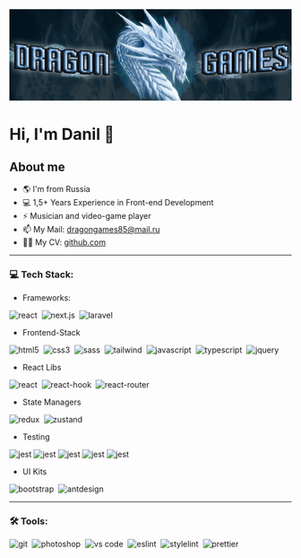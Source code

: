 
<img src="https://github.com/DragonGames85/DragonGames85/blob/main/assets/channels4_banner.jpg">

Hi, I'm Danil 👋
==============================  

## About me
* 🌎 I'm from Russia
* 💻 1,5+ Years Experience in Front-end Development
* ⚡ Musician and video-game player
* 📫 My Mail: dragongames85@mail.ru
* 👨‍💻 My CV: [github.com](https://github.com/DragonGames85/DragonGames85/blob/main/assets/CV.pdf)

---

### 💻 Tech Stack:

- Frameworks:

<img alt="react" src="https://img.shields.io/badge/react-61DAFB.svg?&style=for-the-badge&logo=react&logoColor=fff" />&nbsp;
<img alt="next.js" src="https://img.shields.io/badge/next.js-000.svg?&style=for-the-badge&logo=next.js&logoColor=fff" />&nbsp;
<img alt="laravel" src="https://img.shields.io/badge/laravel-FF2D20.svg?&style=for-the-badge&logo=next.js&logoColor=fff" />&nbsp;

- Frontend-Stack

<img alt="html5" src="https://img.shields.io/badge/html-E34F26.svg?&style=for-the-badge&logo=html5&logoColor=fff" />&nbsp;
<img alt="css3" src="https://img.shields.io/badge/css-1572B6.svg?&style=for-the-badge&logo=css3&logoColor=fff" />&nbsp;
<img alt="sass" src="https://img.shields.io/badge/sass-CF649A.svg?&style=for-the-badge&logo=sass&logoColor=fff" />&nbsp;
<img alt="tailwind" src="https://img.shields.io/badge/tailwind-06B6D4.svg?&style=for-the-badge&logo=tailwindcss&logoColor=fff" />&nbsp;
<img alt="javascript" src="https://img.shields.io/badge/javascript-F7DF1E.svg?&style=for-the-badge&logo=javascript&logoColor=fff" />&nbsp;
<img alt="typescript" src="https://img.shields.io/badge/typescript-007ACC.svg?&style=for-the-badge&logo=typescript&logoColor=fff" />&nbsp;
<img alt="jquery" src="https://img.shields.io/badge/jquery-0769AD.svg?&style=for-the-badge&logo=jquery&logoColor=fff" />&nbsp;

- React Libs

<img alt="react" src="https://img.shields.io/badge/react&nbsp;query-FF4154.svg?&style=for-the-badge&logo=reactquery&logoColor=fff" />&nbsp;
<img alt="react-hook" src="https://img.shields.io/badge/react&nbsp;hook&nbsp;form-EC5990.svg?&style=for-the-badge&logo=reacthookform&logoColor=fff" />&nbsp;
<img alt="react-router" src="https://img.shields.io/badge/react&nbsp;router-CA4245.svg?&style=for-the-badge&logo=reactrouter&logoColor=fff" />&nbsp;

- State Managers

<img alt="redux" src="https://img.shields.io/badge/redux-764ABC.svg?&style=for-the-badge&logo=redux&logoColor=fff" />&nbsp;
<img alt="zustand" src="https://img.shields.io/badge/zustand-CC2936.svg?&style=for-the-badge&logo=zotero&logoColor=fff" />&nbsp;

- Testing

<img alt="jest" src="https://img.shields.io/badge/jest-success.svg?&style=for-the-badge&logo=jest&logoColor=fff" /> <img alt="jest" src="https://img.shields.io/badge/rtl-red.svg?&style=for-the-badge&logo=testing-library&logoColor=fff" /> <img alt="jest" src="https://img.shields.io/badge/loki-blueviolet.svg?&style=for-the-badge&logo=apache-cassandra&logoColor=fff" /> <img alt="jest" src="https://img.shields.io/badge/storybook-ff69b4.svg?&style=for-the-badge&logo=storybook&logoColor=fff" /> <img alt="jest" src="https://img.shields.io/badge/cypress-red.svg?&style=for-the-badge&logo=cypress&logoColor=fff" /> 

- UI Kits

<img alt="bootstrap" src="https://img.shields.io/badge/bootstrap-7610F7.svg?&style=for-the-badge&logo=bootstrap&logoColor=fff" />&nbsp;
<img alt="antdesign" src="https://img.shields.io/badge/antdesign-0170FE.svg?&style=for-the-badge&logo=antdesign&logoColor=fff" />&nbsp;

---

### 🛠 Tools:

<img alt="git" src="https://img.shields.io/badge/git-F05033.svg?&style=for-the-badge&logo=git&logoColor=fff" />&nbsp;
<img alt="photoshop" src="https://img.shields.io/badge/photoshop-31A8FF.svg?&style=for-the-badge&logo=adobe-photoshop&logoColor=fff" />&nbsp;
<img alt="vs code" src="https://img.shields.io/badge/vs code-007ACC.svg?&style=for-the-badge&logo=visual-studio-code&logoColor=fff" />&nbsp;
<img alt="eslint" src="https://img.shields.io/badge/eslint-4B32C3.svg?&style=for-the-badge&logo=eslint&logoColor=fff" />&nbsp;
<img alt="stylelint" src="https://img.shields.io/badge/stylelint-263238.svg?&style=for-the-badge&logo=stylelint&logoColor=fff" />&nbsp;
<img alt="prettier" src="https://img.shields.io/badge/prettier-F7B93E.svg?&style=for-the-badge&logo=prettier&logoColor=fff" /> 
